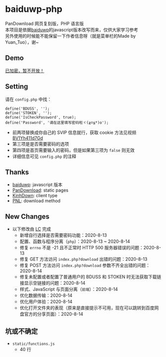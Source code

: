 # baiduwp-php
PanDownload 网页复刻版，PHP 语言版<br/>
本项目是依据[baiduwp](https://github.com/TkzcM/baiduwp)的javascript版本改写而来，仅供大家学习参考<br/>
另外使用的时候能不能保留一下作者信息呀（就是菜单栏的Made by Yuan_Tuo），谢~

## Demo
[已加密，暂不开放！](https://imwcr.cn/api/bdwp/)

## Setting
请在 `config.php` 中找：
```
define('BDUSS', '');
define('STOKEN', '');
define('IsCheckPassword', true);
define('Password', '请在这里填写密码啦ヾ(≧▽≦*)o');
```
- 前两项替换成你自己的 SVIP 信息就行，获取 cookie 方法见视频 [BV1Yh411d7Gd](https://www.bilibili.com/video/BV1Yh411d7Gd)
- 第三项是是否需要密码的选项
- 第四项是首页需要输入的密码，但是如果第三项为 `false` 则无效
- 详细信息可见 `config.php` 的注释

## Thanks
- [baiduwp](https://github.com/TkzcM/baiduwp): javascript 版本
- [PanDownload](https://pandownload.com): static pages
- [KinhDown](https://t.me/kinhdown): client type
- [PNL](https://www.lanzous.com/u/pnl): download method

## New Changes
- 以下修改由 [LC](https://github.com/lc6464 "LC") 完成
  - 新增自行选择是否需要密码功能：2020-8-13
  - 配置、函数与程序分离（`php`）：2020-8-13 ~ 2020-8-14
  - 修复 `errno` 不是 -21 且不正常时 HTTP 500 服务器错误的问题：2020-8-13
  - 修复 GET 方法访问 `index.php?download` 出错的问题：2020-8-13
  - 修复 POST 方法访问 `index.php?download` 参数不齐全出错的问题：2020-8-14
  - 修复未配置或者配置了普通用户的 BDUSS 和 STOKEN 时无法获取下载链接显示空链接的问题：2020-8-14
  - 样式、JavaScript 与页面分离（`前端`）：2020-8-14
  - 优化数据传输：2020-8-14
  - 优化用户体验：2020-8-14
  - 优化打开文件夹的表现（原来是直接提示不可用，现在可以跳转到百度网盘官方的分享页面）：2020-8-14

## 坑或不确定
- `static/functions.js`
  - 40 行
